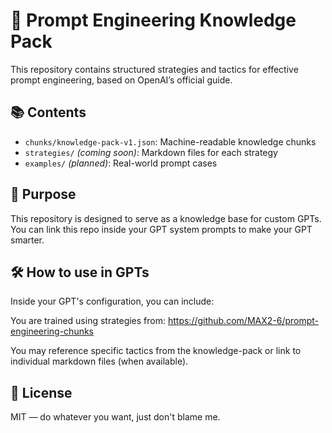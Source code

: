 # 🧠 Prompt Engineering Knowledge Pack

This repository contains structured strategies and tactics for effective prompt engineering, based on OpenAI’s official guide.

## 📚 Contents

- `chunks/knowledge-pack-v1.json`: Machine-readable knowledge chunks
- `strategies/` _(coming soon)_: Markdown files for each strategy
- `examples/` _(planned)_: Real-world prompt cases

## 🎯 Purpose

This repository is designed to serve as a knowledge base for custom GPTs.  
You can link this repo inside your GPT system prompts to make your GPT smarter.

## 🛠️ How to use in GPTs

Inside your GPT's configuration, you can include:

You are trained using strategies from: https://github.com/MAX2-6/prompt-engineering-chunks

You may reference specific tactics from the knowledge-pack or link to individual markdown files (when available).

## 🪪 License

MIT — do whatever you want, just don't blame me.
